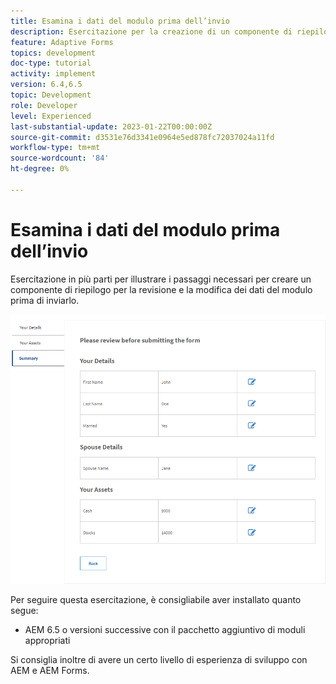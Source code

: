 ```yaml
---
title: Esamina i dati del modulo prima dell’invio
description: Esercitazione per la creazione di un componente di riepilogo per la revisione dei dati del modulo prima dell’invio.
feature: Adaptive Forms
topics: development
doc-type: tutorial
activity: implement
version: 6.4,6.5
topic: Development
role: Developer
level: Experienced
last-substantial-update: 2023-01-22T00:00:00Z
source-git-commit: d3531e76d3341e0964e5ed878fc72037024a11fd
workflow-type: tm+mt
source-wordcount: '84'
ht-degree: 0%

---
```


# Esamina i dati del modulo prima dell’invio

Esercitazione in più parti per illustrare i passaggi necessari per creare un componente di riepilogo per la revisione e la modifica dei dati del modulo prima di inviarlo.

![review-form-data](assets/review-form-data.png)

Per seguire questa esercitazione, è consigliabile aver installato quanto segue:

* AEM 6.5 o versioni successive con il pacchetto aggiuntivo di moduli appropriati

Si consiglia inoltre di avere un certo livello di esperienza di sviluppo con AEM e AEM Forms.
